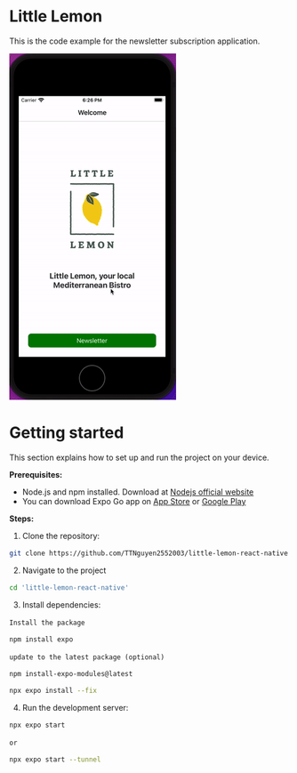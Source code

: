 # Little Lemon
This is the code example for the newsletter subscription application.

![little lemon screen shot](https://github.com/TTNguyen2552003/little-lemon-react-native/blob/master/little_lemon.gif)

# Getting started
This section explains how to set up and run the project on your device.

**Prerequisites:**
* Node.js and npm installed. Download at [Nodejs official website](https://nodejs.org/en/download)
* You can download Expo Go app on [App Store](https://apps.apple.com/vn/app/expo-go/id982107779?l=vi) or [Google Play](https://play.google.com/store/apps/details?id=host.exp.exponent&hl=en&gl=US&pli=1)

**Steps:**

1. Clone the repository:
```bash
git clone https://github.com/TTNguyen2552003/little-lemon-react-native
```

2. Navigate to the project
```bash
cd 'little-lemon-react-native'
```

3. Install dependencies:

`Install the package`
```sh
npm install expo
```

`update to the latest package (optional)`
```sh
npm install-expo-modules@latest
```
```sh
npx expo install --fix
```

4. Run the development server:
```bash
npx expo start
```

`or`

```bash
npx expo start --tunnel
```
